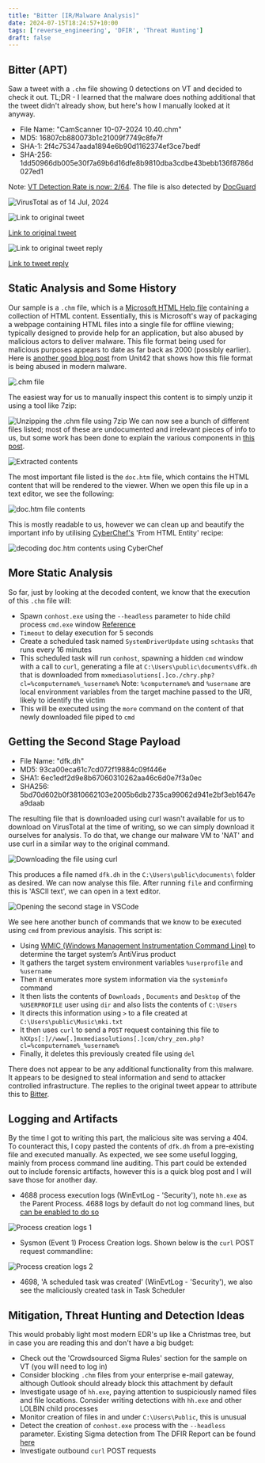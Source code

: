 ```yaml
---
title: "Bitter [IR/Malware Analysis]"
date: 2024-07-15T18:24:57+10:00
tags: ['reverse_engineering', 'DFIR', 'Threat Hunting']
draft: false
---
```


## Bitter (APT)
Saw a tweet with a `.chm` file showing 0 detections on VT and decided to check it out. TL;DR - I learned that the malware does nothing additional that the tweet didn't already show, but here's how I manually looked at it anyway.
- File Name: "CamScanner 10-07-2024 10.40.chm"
- MD5: 16807cb880073b1c21009f7749c8fe7f
- SHA-1: 2f4c75347aada1894e6b90d1162374ef3ce7bedf
- SHA-256: 1dd50966db005e30f7a69b6d16dfe8b9810dba3cdbe43bebb136f8786d027ed1

Note: [VT Detection Rate is now: 2/64](https://www.virustotal.com/gui/file/1dd50966db005e30f7a69b6d16dfe8b9810dba3cdbe43bebb136f8786d027ed1/detection). The file is also detected by [DocGuard](https://app.docguard.io/1dd50966db005e30f7a69b6d16dfe8b9810dba3cdbe43bebb136f8786d027ed1/d331da0f-3143-4611-841c-b6f5443f72c8/0/results/dashboard)

![VirusTotal as of 14 Jul, 2024](/static/bitter/Untitled.png)

![Link to original tweet](/static/bitter/Untitled%201.png)

[Link to original tweet](https://x.com/doc_guard/status/1812141457655976164)

![Link to original tweet reply](/static/bitter/Untitled%202.png)

[Link to tweet reply](https://x.com/StrikeReadyLabs/status/1811034367856161254)

## Static Analysis and Some History
Our sample  is a `.chm` file, which is a [Microsoft HTML Help file](https://en.wikipedia.org/wiki/Microsoft_Compiled_HTML_Help) containing a collection of HTML content. Essentially, this is Microsoft's way of packaging a webpage containing HTML files into a single file for offline viewing; typically designed to provide help for an application, but also abused by malicious actors to deliver malware. This file format being used for malicious purposes appears to date as far back as 2000 (possibly earlier). 
Here is [another good blog post](https://unit42.paloaltonetworks.com/malicious-compiled-html-help-file-agent-tesla/) from Unit42 that shows how this file format is being abused in modern malware. 

![.chm file](/static/bitter/Untitled%203.png)

The easiest way for us to manually inspect this content is to simply unzip it using a tool like 7zip:

![Unzipping the .chm file using 7zip](/static/bitter/Untitled%204.png)
We can now see a bunch of different files listed; most of these are undocumented and irrelevant pieces of info to us, but some work has been done to explain the various components in [this post](https://www.nongnu.org/chmspec/latest/index.html).

![Extracted contents](/static/bitter/Untitled%205.png)

The most important file listed is the `doc.htm` file, which contains the HTML content that will be rendered to the viewer. When we open this file up in a text editor, we see the following:

![doc.htm file contents](/static/bitter/Untitled%206.png)

This is mostly readable to us, however we can clean up and beautify the important info by utilising [CyberChef's](https://gchq.github.io/CyberChef/) 'From HTML Entity' recipe:

![decoding doc.htm contents using CyberChef](/static/bitter/Untitled%207.png)

## More Static Analysis
So far, just by looking at the decoded content, we know that the execution of this `.chm` file will:
- Spawn `conhost.exe` using the `--headless` parameter to hide child process `cmd.exe` window [Reference](https://lolbas-project.github.io/lolbas/Binaries/Conhost/)
- `Timeout` to delay execution for 5 seconds
- Create a scheduled task named `SystemDriverUpdate` using `schtasks` that runs every 16 minutes
- This scheduled task will run `conhost`, spawning a hidden `cmd` window with a call to `curl`, generating a file at `C:\Users\public\documents\dfk.dh` that is downloaded from `mxmediasolutions[.]co./chry.php?cl=%computername%_%username%` 
Note: `%computername%` and `%username` are local environment variables from the target machine passed to the URI, likely to identify the victim
- This will be executed using the `more` command on the content of that newly downloaded file piped to `cmd`

## Getting the Second Stage Payload
- File Name: "dfk.dh"
- MD5: 93ca00eca61c7cd072f19884c09f446e
- SHA1: 6ec1edf2d9e8b67060310262aa46c6d0e7f3a0ec
- SHA256: 5bd70d602b0f3810662103e2005b6db2735ca99062d941e2bf3eb1647ea9daab

The resulting file that is downloaded using curl wasn't available for us to download on VirusTotal at the time of writing, so we can simply download it ourselves for analysis. To do that, we change our malware VM to 'NAT' and use curl in a similar way to the original command.  

![Downloading the file using curl](/static/bitter/Untitled%208.png)

This produces a file named `dfk.dh` in the `C:\Users\public\documents\` folder as desired. We can now analyse this file. After running `file` and confirming this is 'ASCII text', we can open in a text editor. 

![Opening the second stage in VSCode](/static/bitter/Untitled%2010.png)

We see here another bunch of commands that we know to be executed using `cmd` from previous anaylsis. This script is:
- Using [WMIC (Windows Management Instrumentation Command Line)](https://en.wikipedia.org/wiki/Windows_Management_Instrumentation) to determine the target system’s AntiVirus product
- It gathers the target system environment variables `%userprofile` and `%username`
- Then it enumerates more system information via the `systeminfo` command
- It then lists the contents of `Downloads` , `Documents` and `Desktop` of the `%USERPROFILE` user using `dir` and also lists the contents of `C:\Users`
- It directs this information using `>` to a file created at `C:\Users\public\Music\mki.txt`
- It then uses `curl` to send a `POST` request containing this file to `hXXps[:]//www[.]mxmediasolutions[.]com/chry_zen.php?cl=%computername%_%username%`
- Finally, it deletes this previously created file using `del`

There does not appear to be any additional functionality from this malware. It appears to be designed to steal information and send to attacker controlled infrastructure. The replies to the original tweet appear to attribute this to [Bitter](https://attack.mitre.org/groups/G1002/). 

## Logging and Artifacts
By the time I got to writing this part, the malicious site was serving a 404. To counteract this, I copy pasted the contents of `dfk.dh` from a pre-existing file and executed manually. As expected, we see some useful logging, mainly from process command line auditing. This part could be extended out to include forensic artifacts, however this is a quick blog post and I will save those for another day. 

- 4688 process execution logs (WinEvtLog - 'Security'), note `hh.exe` as the Parent Process. 4688 logs by default do not log command lines, but [can be enabled to do so](https://learn.microsoft.com/en-us/windows-server/identity/ad-ds/manage/component-updates/command-line-process-auditing)

![Process creation logs 1](/static/bitter/Untitled%2012.png)

- Sysmon (Event 1) Process Creation logs. Shown below is the `curl` POST request commandline:

![Process creation logs 2](/static/bitter/Untitled%2011.png)

- 4698, 'A scheduled task was created' (WinEvtLog - 'Security'), we also see the maliciously created task in Task Scheduler 

## Mitigation, Threat Hunting and Detection Ideas 
This would probably light most modern EDR's up like a Christmas tree, but in case you are reading this and don't have a big budget:

- Check out the 'Crowdsourced Sigma Rules' section for the sample on VT (you will need to log in)
- Consider blocking `.chm` files from your enterprise e-mail gateway, although Outlook should already block this attachment by default
- Investigate usage of `hh.exe`, paying attention to suspiciously named files and file locations. Consider writing detections with `hh.exe` and other LOLBIN child processes
- Monitor creation of files in and under `C:\Users\Public`, this is unusual 
- Detect the creation of `conhost.exe` process with the `--headless` parameter. Existing Sigma detection from The DFIR Report can be found [here](https://github.com/The-DFIR-Report/Sigma-Rules/blob/main/rules/windows/process_creation/proc_creation_win_conhost_headless.yml)
- Investigate outbound `curl` POST requests



